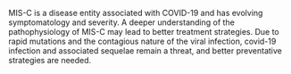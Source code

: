 MIS-C is a disease entity associated with COVID-19 and has evolving symptomatology and severity. A deeper understanding of the pathophysiology of MIS-C may lead to better treatment strategies. Due to rapid mutations and the contagious nature of the viral infection, covid-19 infection and associated sequelae remain a threat, and better preventative strategies are needed.
